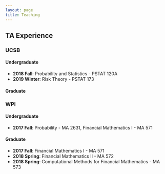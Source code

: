 ```yaml
---
layout: page
title: Teaching
---
```


## TA Experience

### UCSB
#### Undergraduate
* **2018 Fall**: Probability and Statistics - PSTAT 120A  
* **2019 Winter**: Risk Theory - PSTAT 173

#### Graduate

### WPI
#### Undergraduate
* **2017 Fall**: Probability - MA 2631, Financial Mathematics I - MA 571  

#### Graduate
* **2017 Fall**: Financial Mathematics I - MA 571
* **2018 Spring**: Financial Mathematics II - MA 572
* **2018 Spring**: Computational Methods for Financial Mathematics - MA 573
